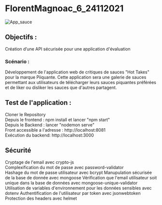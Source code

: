 # FlorentMagnoac_6_24112021 #  

![App_sauce](https://user-images.githubusercontent.com/86949841/194278063-29628de0-ced7-4bd8-9146-2e2da5e665c4.jpg)

## Objectifs : ##
Création d’une API sécurisée pour une application d'évaluation

### Scénario : ###
Développement de l'application web de critiques de sauces "Hot Takes" pour la marque Piiquante. Cette application sera une galerie de sauces permettant aux utilisateurs de télécharger leurs sauces piquantes préférées et de liker ou disliker les sauces que d'autres partagent.

## Test de l'application : ##
Cloner le Repository  
Depuis le frontend : npm install et lancer "npm start"  
Depuis le Backend : lancer "nodemon serve"  
Front accessible a l'adresse : http://localhost:8081  
Exécution du backend: http://localhost:3000 

## Sécurité ##
Cryptage de l'email avec crypto-js  
Complexification du mot de passe avec password-validator  
Hashage du mot de passe utilisateur avec bcrypt
Manupulation sécurisée de la base de donnée avec mongoose
Vérification que l'email utilisateur soit unique dans la base de données avec mongoose-unique-validator
Utilisation de variables d'environnement pour les données sensibles avec dotenv
Authentification de l'utilisateur par token avec jsonwebtoken
Protection des headers avec helmet

